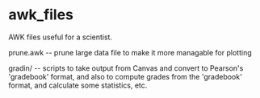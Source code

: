 # awk_files
AWK files useful for a scientist.

prune.awk -- prune large data file to make it more managable for plotting

gradin/ -- scripts to take output from Canvas and convert to Pearson's 'gradebook' format,
          and also to compute grades from the 'gradebook' format, and calculate some
          statistics, etc.
